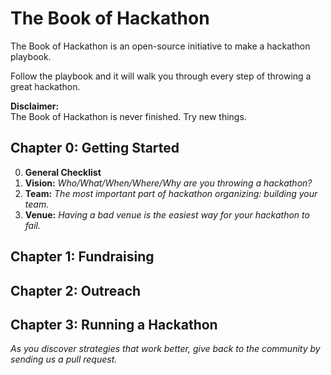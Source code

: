 # The Book of Hackathon

The Book of Hackathon is an open-source initiative to make a hackathon playbook. 

Follow the playbook and it will walk you through every step of throwing a great hackathon.

**Disclaimer:**   
The Book of Hackathon is never finished. Try new things. 

## Chapter 0: Getting Started
0. **General Checklist**  
1. **Vision:** _Who/What/When/Where/Why are you throwing a hackathon?_  
2. **Team:** _The most important part of hackathon organizing: building your team._    
3. **Venue:** _Having a bad venue is the easiest way for your hackathon to fail._  

## Chapter 1: Fundraising 

## Chapter 2: Outreach

## Chapter 3: Running a Hackathon

_As you discover strategies that work better, give back to the community by sending us a pull request._

